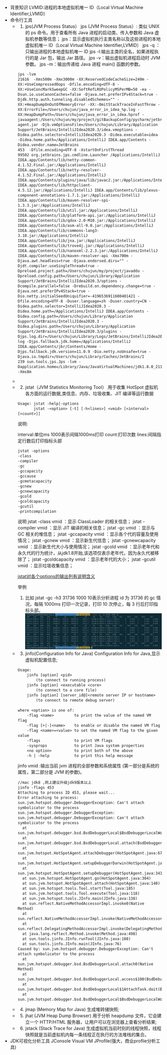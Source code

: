 - 背景知识
  LVMID:进程的本地虚拟机唯一 ID（Local Virtual Machine Identifier,LVMID）
- 命令行工具
	- 1. jps(JVM Process Status）
	  jps (JVM Process Status）: 类似 UNIX 的 ps 命令。用于查看所有 Java 进程的启动类、传入参数和 Java 虚拟机参数等信息；
	  jps：显示虚拟机执行主类名称以及这些进程的本地虚拟机唯一 ID（Local Virtual Machine Identifier,LVMID）
	  jps -q ：只输出进程的本地虚拟机唯一 ID
	  jps -l:输出主类的全名，如果进程执行的是 Jar 包，输出 Jar 路径。
	  jps -v：输出虚拟机进程启动时 JVM 参数。
	  jps -m：输出传递给 Java 进程 main() 函数的参数。
	  ```shell
	  jps -lvm
	  21616  -Xms500m -Xmx3000m -XX:ReservedCodeCacheSize=240m -XX:+UseCompressedOops -Dfile.encoding=UTF-8 -XX:+UseConcMarkSweepGC -XX:SoftRefLRUPolicyMSPerMB=50 -ea -Dsun.io.useCanonCaches=false -Djava.net.preferIPv4Stack=true -Djdk.http.auth.tunneling.disabledSchemes="" -XX:+HeapDumpOnOutOfMemoryError -XX:-OmitStackTraceInFastThrow -XX:ErrorFile=/Users/chujun/java_error_in_idea_%p.log -XX:HeapDumpPath=/Users/chujun/java_error_in_idea.hprof -javaagent:/Users/chujun/my/project/gitBackupConfig/pycharm/jetbrains-agent.jar -Djb.vmOptionsFile=/Users/chujun/Library/Application Support/JetBrains/IntelliJIdea2020.3/idea.vmoptions -Didea.paths.selector=IntelliJIdea2020.3 -Didea.executable=idea -Didea.home.path=/Applications/IntelliJ IDEA.app/Contents -Didea.vendor.name=JetBrains
	  453  -Dfile.encoding=UTF-8 -XstartOnFirstThread
	  99502 org.jetbrains.jps.cmdline.Launcher /Applications/IntelliJ IDEA.app/Contents/lib/netty-common-4.1.52.Final.jar:/Applications/IntelliJ IDEA.app/Contents/lib/netty-resolver-4.1.52.Final.jar:/Applications/IntelliJ IDEA.app/Contents/plugins/java/lib/javac2.jar:/Applications/IntelliJ IDEA.app/Contents/lib/httpclient-4.5.12.jar:/Applications/IntelliJ IDEA.app/Contents/lib/plexus-component-annotations-1.7.1.jar:/Applications/IntelliJ IDEA.app/Contents/lib/maven-resolver-spi-1.3.3.jar:/Applications/IntelliJ IDEA.app/Contents/lib/util.jar:/Applications/IntelliJ IDEA.app/Contents/lib/platform-api.jar:/Applications/IntelliJ IDEA.app/Contents/lib/qdox-2.0-M10.jar:/Applications/IntelliJ IDEA.app/Contents/lib/asm-all-9.0.jar:/Applications/IntelliJ IDEA.app/Contents/lib/commons-lang3-3.10.jar:/Applications/IntelliJ IDEA.app/Contents/lib/jna.jar:/Applications/IntelliJ IDEA.app/Contents/lib/trove4j.jar:/Applications/IntelliJ IDEA.app/Contents/lib/nanoxml-2.2.3.jar:/Applications/IntelliJ IDEA.app/Contents/lib/maven-resolver-api -Xmx700m -Djava.awt.headless=true -Djava.endorsed.dirs="" -Djdt.compiler.useSingleThread=true -Dpreload.project.path=/Users/chujun/my/project/javaddu -Dpreload.config.path=/Users/chujun/Library/Application Support/JetBrains/IntelliJIdea2020.3/options -Dcompile.parallel=false -Drebuild.on.dependency.change=true -Djava.net.preferIPv4Stack=true -Dio.netty.initialSeedUniquifier=-4196536911600401421 -Dfile.encoding=UTF-8 -Duser.language=zh -Duser.country=CN -Didea.paths.selector=IntelliJIdea2020.3 -Didea.home.path=/Applications/IntelliJ IDEA.app/Contents -Didea.config.path=/Users/chujun/Library/Application Support/JetBrains/IntelliJIdea2020.3 -Didea.plugins.path=/Users/chujun/Library/Application Support/JetBrains/IntelliJIdea2020.3/plugins -Djps.log.dir=/Users/chujun/Library/Logs/JetBrains/IntelliJIdea2020.3/build-log -Djps.fallback.jdk.home=/Applications/IntelliJ IDEA.app/Contents/jbr/Contents/Home -Djps.fallback.jdk.version=11.0.9 -Dio.netty.noUnsafe=true -Djava.io.tmpdir=/Users/chujun/Library/Caches/JetBrains/I
	  239 sun.tools.jps.Jps -lvm -Dapplication.home=/Library/Java/JavaVirtualMachines/jdk1.8.0_211.jdk/Contents/Home -Xms8m
	  ```
	-
	- 2. jstat（JVM Statistics Monitoring Tool）
	  用于收集 HotSpot 虚拟机各方面的运行数据,类信息、内存、垃圾收集、JIT 编译等运行数据
	  ```
	  Usage: jstat -help|-options
	         jstat -<option> [-t] [-h<lines>] <vmid> [<interval> [<count>]]
	  ```
	  说明:
	  
	  interval:单位ms 1000表示间隔1000ms打印
	  count:打印次数
	  lines:间隔指定行数后打印指标头部
	  
	  ```shell
	  jstat -options
	  -class
	  -compiler
	  -gc
	  -gccapacity
	  -gccause
	  -gcmetacapacity
	  -gcnew
	  -gcnewcapacity
	  -gcold
	  -gcoldcapacity
	  -gcutil
	  -printcompilation
	  ```
	  说明
	  jstat -class vmid ：显示 ClassLoader 的相关信息；
	  jstat -compiler vmid ：显示 JIT 编译的相关信息；
	  jstat -gc vmid ：显示与 GC 相关的堆信息；
	  jstat -gccapacity vmid ：显示各个代的容量及使用情况；
	  jstat -gcnew vmid ：显示新生代信息；
	  jstat -gcnewcapacity vmid ：显示新生代大小与使用情况；
	  jstat -gcold vmid ：显示老年代和永久代的行为统计，从jdk1.8开始,该选项仅表示老年代，因为永久代被移除了；
	  jstat -gcoldcapacity vmid ：显示老年代的大小；
	  jstat -gcutil vmid ：显示垃圾收集信息；
	  
	  [jstat对各个options的输出列有说明含义](http://blog.itpub.net/31543790/viewspace-2657093/)
	  
	  
	  
	  
	  举例
	  1. 比如 jstat -gc -h3 31736 1000 10表示分析进程 id 为 31736 的 gc 情况，每隔 1000ms 打印一次记录，打印 10 次停止，每 3 行后打印指标头部。
	  ![jstat gc示例.png](../assets/jstat_gc示例_1655044774239_0.png)
	- 3. jinfo(Configuration Info for Java)
	  Configuration Info for Java,显示虚拟机配置信息;
	  ```shell
	  Usage:
	      jinfo [option] <pid>
	          (to connect to running process)
	      jinfo [option] <executable <core>
	          (to connect to a core file)
	      jinfo [option] [server_id@]<remote server IP or hostname>
	          (to connect to remote debug server)
	  
	  where <option> is one of:
	      -flag <name>         to print the value of the named VM flag
	      -flag [+|-]<name>    to enable or disable the named VM flag
	      -flag <name>=<value> to set the named VM flag to the given value
	      -flags               to print VM flags
	      -sysprops            to print Java system properties
	      <no option>          to print both of the above
	      -h | -help           to print this help message
	  ```
	  jinfo vmid :输出当前 jvm 进程的全部参数和系统属性 (第一部分是系统的属性，第二部分是 JVM 的参数)。
	  
	  ```
	  //mac jdk8 ,网上建议升级jdk9版本以上
	  jinfo -flags 453
	  Attaching to process ID 453, please wait...
	  Error attaching to process: sun.jvm.hotspot.debugger.DebuggerException: Can't attach symbolicator to the process
	  sun.jvm.hotspot.debugger.DebuggerException: sun.jvm.hotspot.debugger.DebuggerException: Can't attach symbolicator to the process
	  	at sun.jvm.hotspot.debugger.bsd.BsdDebuggerLocal$BsdDebuggerLocalWorkerThread.execute(BsdDebuggerLocal.java:169)
	  	at sun.jvm.hotspot.debugger.bsd.BsdDebuggerLocal.attach(BsdDebuggerLocal.java:287)
	  	at sun.jvm.hotspot.HotSpotAgent.attachDebugger(HotSpotAgent.java:671)
	  	at sun.jvm.hotspot.HotSpotAgent.setupDebuggerDarwin(HotSpotAgent.java:659)
	  	at sun.jvm.hotspot.HotSpotAgent.setupDebugger(HotSpotAgent.java:341)
	  	at sun.jvm.hotspot.HotSpotAgent.go(HotSpotAgent.java:304)
	  	at sun.jvm.hotspot.HotSpotAgent.attach(HotSpotAgent.java:140)
	  	at sun.jvm.hotspot.tools.Tool.start(Tool.java:185)
	  	at sun.jvm.hotspot.tools.Tool.execute(Tool.java:118)
	  	at sun.jvm.hotspot.tools.JInfo.main(JInfo.java:138)
	  	at sun.reflect.NativeMethodAccessorImpl.invoke0(Native Method)
	  	at sun.reflect.NativeMethodAccessorImpl.invoke(NativeMethodAccessorImpl.java:62)
	  	at sun.reflect.DelegatingMethodAccessorImpl.invoke(DelegatingMethodAccessorImpl.java:43)
	  	at java.lang.reflect.Method.invoke(Method.java:498)
	  	at sun.tools.jinfo.JInfo.runTool(JInfo.java:108)
	  	at sun.tools.jinfo.JInfo.main(JInfo.java:76)
	  Caused by: sun.jvm.hotspot.debugger.DebuggerException: Can't attach symbolicator to the process
	  	at sun.jvm.hotspot.debugger.bsd.BsdDebuggerLocal.attach0(Native Method)
	  	at sun.jvm.hotspot.debugger.bsd.BsdDebuggerLocal.access$100(BsdDebuggerLocal.java:65)
	  	at sun.jvm.hotspot.debugger.bsd.BsdDebuggerLocal$1AttachTask.doit(BsdDebuggerLocal.java:278)
	  	at sun.jvm.hotspot.debugger.bsd.BsdDebuggerLocal$BsdDebuggerLocalWorkerThread.run(BsdDebuggerLocal.java:144)
	  ```
	- 4. jmap (Memory Map for Java)
	  生成堆转储快照;
	- 5. jhat (JVM Heap Dump Browser) 
	  用于分析 heapdump 文件，它会建立一个 HTTP/HTML 服务器，让用户可以在浏览器上查看分析结果;
	- 6. jstack (Stack Trace for Java)
	  生成虚拟机当前时刻的线程快照，线程快照就是当前虚拟机内每一条线程正在执行的方法堆栈的集合。
- JDK可视化分析工具
  JConsole
  Visual VM
  JProfile(强大，商业proflie分析工具)